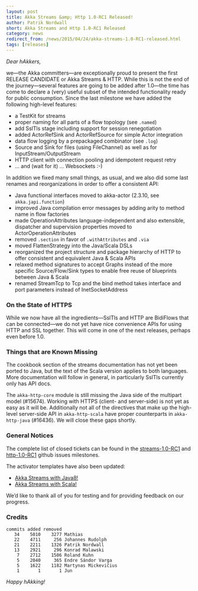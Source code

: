 ```yaml
---
layout: post
title: Akka Streams &amp; Http 1.0-RC1 Released!
author: Patrik Nordwall
short: Akka Streams and Http 1.0-RC1 Released
category: news
redirect_from: /news/2015/04/24/akka-streams-1.0-RC1-released.html
tags: [releases]
---
```


*Dear hAkkers,*

we—the Akka committers—are exceptionally proud to present the first RELEASE CANDIDATE or Akka Streams & HTTP. While this is not the end of the journey—several features are going to be added after 1.0—the time has come to declare a (very) useful subset of the intended functionality ready for public consumption. Since the last milestone we have added the following high-level features:

- a TestKit for streams
- proper naming for all parts of a flow topology (see `.named`)
- add SslTls stage including support for session renegotiation
- added ActorRefSink and ActorRefSource for simple Actor integration
- data flow logging by a prepackaged combinator (see `.log`)
- Source and Sink for files (using FileChannel) as well as for InputStream/OutputStream
- HTTP client with connection pooling and idempotent request retry
- … and (wait for it) … Websockets :-)

In addition we fixed many small things, as usual, and we also did some last renames and reorganizations in order to offer a consistent API:

- Java functional interfaces moved to akka-actor (2.3.10, see `akka.japi.function`)
- improved Java compilation error messages by adding arity to method name in flow factories
- made OperationAttributes language-independent and also extensible, dispatcher and supervision properties moved to ActorOperationAttributes
- removed `.section` in favor of `.withAttributes` and `.via`
- moved FlattenStrategy into the Java/Scala DSLs
- reorganized the project structure and package hierarchy of HTTP to offer consistent and equivalent Java & Scala APIs
- relaxed method signatures to accept Graphs instead of the more specific Source/Flow/Sink types to enable free reuse of blueprints between Java & Scala
- renamed StreamTcp to Tcp and the bind method takes interface and port parameters instead of InetSocketAddress

### On the State of HTTPS ###

While we now have all the ingredients—SslTls and HTTP are BidiFlows that can be connected—we do not yet have nice convenience APIs for using HTTP and SSL together. This will come in one of the next releases, perhaps even before 1.0.

### Things that are Known Missing ###

The cookbook section of the streams documentation has not yet been ported to Java, but the text of the Scala version applies to both languages. More documentation will follow in general, in particularly SslTls currently only has API docs.

The `akka-http-core` module is still missing the Java side of the multipart model (#15674).
Working with HTTPS (client- and server-side) is not yet as easy as it will be. 
Additionally not all of the directives that make up the high-level server-side API in `akka-http-scala` have proper counterparts in `akka-http-java` (#16436). We will close these gaps shortly.

### General Notices ###

The complete list of closed tickets can be found in the [streams-1.0-RC1](https://github.com/akka/akka/issues?q=milestone%3Astreams-1.0-RC1+is%3Aclosed) and [http-1.0-RC1](https://github.com/akka/akka/issues?q=milestone%3Ahttp-1.0-RC1+is%3Aclosed) github issues milestones.

The activator templates have also been updated:

- [Akka Streams with Java8!](http://typesafe.com/activator/template/akka-stream-java8)
- [Akka Streams with Scala!](http://typesafe.com/activator/template/akka-stream-scala)

We’d like to thank all of you for testing and for providing feedback on our progress.


### Credits ###

    commits added removed
       34    5010    3277 Mathias
       22    4711     256 Johannes Rudolph
       21    2211    1326 Patrik Nordwall
       13    2921     296 Konrad Malawski
        7    2712    1506 Roland Kuhn
        5    2040     365 Endre Sándor Varga
        5    1622    1182 Martynas Mickevičius
        1       1       1 Jun

*Happy hAkking!*